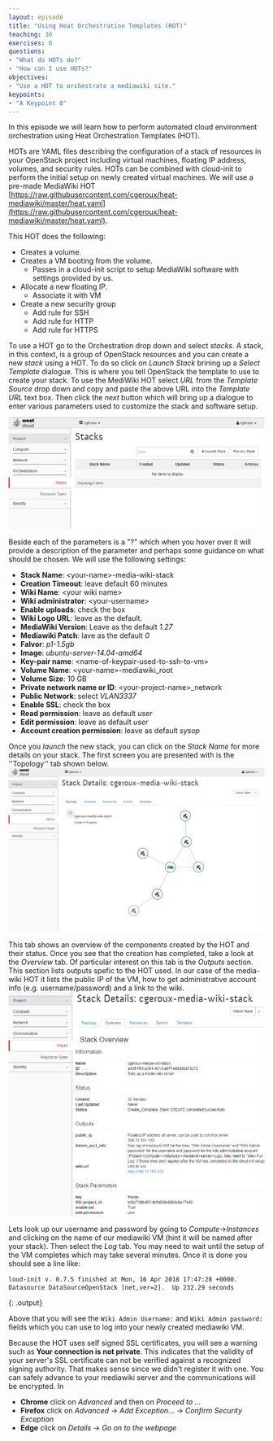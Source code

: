 ```yaml
---
layout: episode
title: "Using Heat Orchestration Templates (HOT)"
teaching: 30
exercises: 0
questions:
- "What do HOTs do?"
- "How can I use HOTs?"
objectives:
- "Use a HOT to orchestrate a mediawiki site."
keypoints:
- "A Keypoint 0"
---
```


In this episode we will learn how to perform automated cloud environment orchestration using Heat Orchestration Templates (HOT).

HOTs are YAML files describing the configuration of a stack of resources in your OpenStack project including virtual machines, floating IP address, volumes, and security rules. HOTs can be combined with cloud-init to perform the initial setup on newly created virtual machines. We will use a pre-made MediaWiki HOT [https://raw.githubusercontent.com/cgeroux/heat-mediawiki/master/heat.yaml](https://raw.githubusercontent.com/cgeroux/heat-mediawiki/master/heat.yaml). 

This HOT does the following:

* Creates a volume.
* Creates a VM booting from the volume.
  * Passes in a cloud-init script to setup MediaWiki software with settings provided by us.
* Allocate a new floating IP.
  * Associate it with VM
* Create a new security group
  * Add rule for SSH
  * Add rule for HTTP
  * Add rule for HTTPS

To use a HOT go to the Orchestration drop down and select *stacks*. A stack, in this context, is a group of OpenStack resources and you can create a new *stack* using a HOT. To do so click on *Launch Stack* brining up a *Select Template* dialogue. This is where you tell OpenStack the template to use to create your stack. To use the MediWiki HOT select *URL* from the *Template Source* drop down and copy and paste the above URL into the *Template URL* text box. Then click the *next* button which will bring up a dialogue to enter various parameters used to customize the stack and software setup.

![Orchestration](../fig/os-screens/Orchestration.png)

Beside each of the parameters is a "?" which when you hover over it will provide a description of the parameter and perhaps some guidance on what should be chosen. We will use the following settings:
* **Stack Name**: &lt;your-name&gt;-media-wiki-stack 
* **Creation Timeout**: leave default 60 minutes
* **Wiki Name**: &lt;your wiki name&gt;
* **Wiki administrator**: &lt;your-username&gt;
* **Enable uploads**: check the box
* **Wiki Logo URL**: leave as the default.
* **MediaWiki Version**: Leave as the default *1.27*
* **Mediawiki Patch**: lave as the default *0*
* **Falvor**: *p1-1.5gb*
* **Image**: *ubuntu-server-14.04-amd64*
* **Key-pair name**: &lt;name-of-keypair-used-to-ssh-to-vm&gt;
* **Volume Name**: &lt;your-name&gt;-mediawiki_root
* **Volume Size**: 10 GB
* **Private network name or ID**: &lt;your-project-name&gt;_network
* **Public Network**: select *VLAN3337*
* **Enable SSL**: check the box
* **Read permission**: leave as default *user*
* **Edit permission**: leave as default *user*
* **Account creation permission**: leave as default *sysop*

Once you *launch* the new stack, you can click on the *Stack Name* for more details on your stack. The first screen you are presented with is the ''Topology'' tab shown below.
![Topology](../fig/os-screens/Stack-Topology.png)

This tab shows an overview of the components created by the HOT and their status. Once you see that the creation has completed, take a look at the *Overview* tab. Of particular interest on this tab is the *Outputs* section. This section lists outputs spefic to the HOT used. In our case of the media-wiki HOT it lists the public IP of the VM, how to get administrative account info (e.g. username/password) and a link to the wiki.
![Topology](../fig/os-screens/Stack-Overview.png)

Lets look up our username and password by going to *Compute*->*Instances* and clicking on the name of our mediawiki VM (hint it will be named after your stack). Then select the *Log* tab. You may need to wait until the setup of the VM completes which may take several minutes. Once it is done you should see a line like:

~~~
loud-init v. 0.7.5 finished at Mon, 16 Apr 2018 17:47:28 +0000. Datasource DataSourceOpenStack [net,ver=2].  Up 232.29 seconds
~~~
{: .output}

Above that you will see the <code>Wiki Admin Username:</code> and <code>Wiki Admin password:</code> fields which you can use to log into your newly created mediawiki VM.

Because the HOT uses self signed SSL certificates, you will see a warning such as **Your connection is not private**. This indicates that the validity of your server's SSL certificate can not be verified against a recognized signing authority. That makes sense since we didn't register it with one. You can safely advance to your mediawiki server and the communications will be encrypted. In 
* **Chrome** click on *Advanced* and then on *Proceed to ...*
* **Firefox** click on *Advanced* -> *Add Exception...* -> *Confirm Security Exception*
* **Edge** click on *Details* -> *Go on to the webpage*
